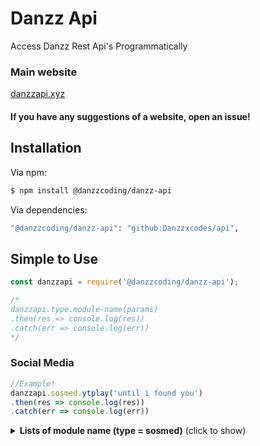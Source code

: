 # Danzz Api
Access Danzz Rest Api's Programmatically

### Main website 
[danzzapi.xyz](https://danzzapi.xyz)

#### If you have any suggestions of a website, open an issue!

## Installation

Via npm:
```bash
$ npm install @danzzcoding/danzz-api
```

Via dependencies:
```bash
"@danzzcoding/danzz-api": "github:Danzzxcodes/api",
```
## Simple to Use

```js
const danzzapi = require('@danzzcoding/danzz-api');

/*
danzzapi.type.module-name(params)
.then(res => console.log(res))
.catch(err => console.log(err))
*/
```

### Social Media

```js
//Example!
danzzapi.sosmed.ytplay('until i found you')
.then(res => console.log(res))
.catch(err => console.log(err))
```

<details>
  <summary><b>Lists of module name (type = sosmed)</b> (click to show)</summary>

| module name | params | thing | response | description |
| :--- | :---------- | :--- | :--- | :--- |
| ytaudio | url | youtube url | json | Get Youtube Audio |
| ytvideo | url | youtube url | json | Get Youtube Video |
</details>
